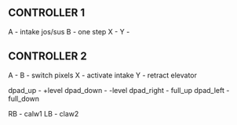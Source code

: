 ## CONTROLLER 1

A - intake jos/sus
B - one step
X - 
Y - 

## CONTROLLER 2

A - 
B - switch pixels
X - activate intake
Y - retract elevator

dpad_up - +level
dpad_down - -level
dpad_right - full_up
dpad_left - full_down

RB - calw1
LB - claw2

